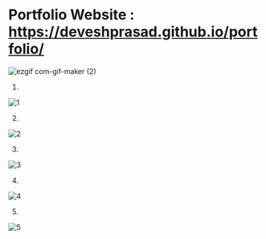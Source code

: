# Portfolio Website : https://deveshprasad.github.io/portfolio/

![ezgif com-gif-maker (2)](https://user-images.githubusercontent.com/63739986/110807160-c2d83d00-82a8-11eb-8453-52767b463f9d.gif)


1)
![1](https://user-images.githubusercontent.com/63739986/110806821-712fb280-82a8-11eb-9890-e930440f1bb3.png)


2)
![2](https://user-images.githubusercontent.com/63739986/110806827-72f97600-82a8-11eb-8edf-18cd3ffa4332.png)


3)
![3](https://user-images.githubusercontent.com/63739986/110806836-742aa300-82a8-11eb-9c62-b446c60a00cc.png)


4)
![4](https://user-images.githubusercontent.com/63739986/110806843-74c33980-82a8-11eb-9ec3-d9da146f0f9c.png)


5)
![5](https://user-images.githubusercontent.com/63739986/110806846-755bd000-82a8-11eb-9ee4-50ac46640f01.png)

